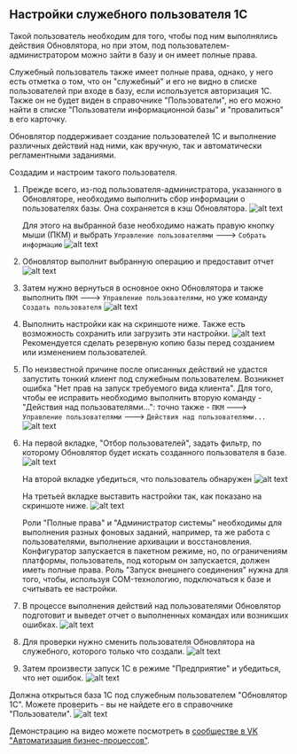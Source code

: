 ## Настройки служебного пользователя 1С
Такой пользователь необходим для того, чтобы под ним выполнялись действия Обновлятора, но при этом, под пользователем-администратором можно зайти в базу и он имеет полные права.

Служебный пользователь также имеет полные права, однако, у него есть отметка о том, что он "служебный" и его не видно в списке пользователей при входе в базу, если используется авторизация 1С. Также он не будет виден в справочнике "Пользователи", но его можно найти в списке "Пользователи информационной базы" и "провалиться" в его карточку.

Обновлятор поддерживает создание пользователей 1С и выполнение различных действий над ними, как вручную, так и автоматически регламентными заданиями.

Создадим и настроим такого пользователя.

1. Прежде всего, из-под пользователя-администратора, указанного в Обновляторе, необходимо выполнить сбор информации о пользователях базы. Она сохраняется в кэш Обновлятора.
![alt text](10_ПользовательАдминистраторБазы.png)

    Для этого на выбранной базе необходимо нажать правую кнопку мыши (ПКМ) и выбрать ```Управление пользователями``` ---> ```Собрать информацию```
![alt text](01_СобратьИнформацию.png)

2. Обновлятор выполнит выбранную операцию и предоставит отчет
![alt text](02_ОтчетОСбореИнформации.png)

3. Затем нужно вернуться в основное окно Обновлятора и также выполнить ```ПКМ``` ---> ```Управление пользователями```, но уже команду ```Создать пользователя```
![alt text](03_СозданиеПользователя.png)

4. Выполнить настройки как на скриншоте ниже. Также есть возможность сохранить или загрузить эти настройки.
![alt text](04_НастройкиСозданияПользователя1С.png)
    Рекомендуется сделать резервную копию базы перед созданием или изменением пользователей. 

5. По неизвестной причине после описанных действий не удастся запустить тонкий клиент под служебным пользователем. Возникнет ошибка "Нет прав на запуск требуемого вида клиента". Для того, чтобы ее исправить необходимо выполнить вторую команду - "Действия над пользователями...": точно также - ```ПКМ``` ---> ```Управление пользователями``` ---> ```Действия над пользователями...```
![alt text](05_ДействияНадПользователями.png)

6. На первой вкладке, "Отбор пользователей", задать фильтр, по которому Обновлятор будет искать созданного пользователя в базе.
![alt text](06_ДействияНадПользователями_Отбор.png)

    На второй вкладке убедиться, что пользователь обнаружен
![alt text](07_ДействияНадПользователями_ОтобранныеПользователи.png)

    На третьей вкладке выставить настройки так, как показано на скриншоте ниже.
![alt text](08_ДействияНадПользователями_Действия.png)

    Роли "Полные права" и "Администратор системы" необходимы для выполнения разных фоновых заданий, например, та же работа с пользователями, выполнение архивации и восстановления. Конфигуратор запускается в пакетном режиме, но, по ограничениям платформы, пользователь, под которым он запускается, должен иметь полные права.
    Роль "Запуск внешнего соединения" нужна для того, чтобы, используя COM-технологию, подключаться к базе и считывать ее настройки.

7. В процессе выполнения действий над пользователями Обновлятор подготовит и выведет отчет о выполненных командах или возникших ошибках.
![alt text](09_ОтчетОДействияхНадПользователем.png)

8. Для проверки нужно сменить пользователя Обновлятора на служебного, которого только что создали.
![alt text](11_СлужебныйПользователь1С.png)

9. Затем произвести запуск 1С в режиме "Предприятие" и убедиться, что нет ошибок.
![alt text](12_ЗапускТонкогоКлиентаПодСлужебнымПользователем.png)

Должна открыться база 1С под служебным пользователем "Обновлятор 1С". Можете проверить - вы не найдете его в справочнике "Пользователи".
![alt text](13_ТонкийКлиентПодСлужебнымПользователем.png)

Демонстрацию на видео можете посмотреть в [сообществе в VK "Автоматизация бизнес-процессов"](https://vk.com/club230942526).

